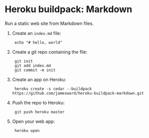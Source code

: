 Heroku buildpack: Markdown
==========================

Run a static web site from Markdown files.

1. Create an `index.md` file:

        echo "# hello, world"

2. Create a git repo containing the file:

        git init
        git add index.md
        git commit -m init

3. Create an app on Heroku:

        heroku create -s cedar --buildpack https://github.com/jamesward/heroku-buildpack-markdown.git

4. Push the repo to Heroku:

        git push heroku master

5. Open your web app:

        heroku open

